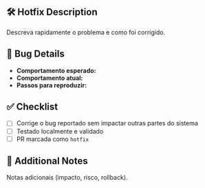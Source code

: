 ## 🛠️ Hotfix Description

Descreva rapidamente o problema e como foi corrigido.

## 🐛 Bug Details

- **Comportamento esperado:**
- **Comportamento atual:**
- **Passos para reproduzir:**

## ✅ Checklist

- [ ] Corrige o bug reportado sem impactar outras partes do sistema
- [ ] Testado localmente e validado
- [ ] PR marcada como `hotfix`

## 🚀 Additional Notes

Notas adicionais (impacto, risco, rollback).